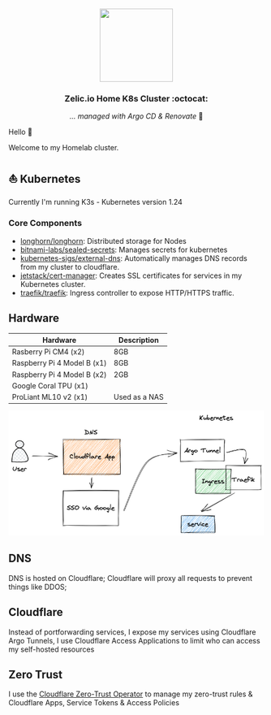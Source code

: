 # 

<div align="center">

<img src="https://camo.githubusercontent.com/5b298bf6b0596795602bd771c5bddbb963e83e0f/68747470733a2f2f692e696d6775722e636f6d2f7031527a586a512e706e67" align="center" width="144px" height="144px"/>

### Zelic.io Home K8s Cluster :octocat:

_... managed with Argo CD & Renovate_ 🤖

</div>

Hello :wave:

Welcome to my Homelab cluster.

## ⛵ Kubernetes

Currently I'm running K3s - Kubernetes version 1.24

### Core Components

- [longhorn/longhorn](https://github.com/longhorn/longhorn): Distributed storage for Nodes
- [bitnami-labs/sealed-secrets](https://github.com/bitnami-labs/sealed-secrets): Manages secrets for kubernetes
- [kubernetes-sigs/external-dns](https://github.com/kubernetes-sigs/external-dns): Automatically manages DNS records from my cluster to cloudflare.
- [jetstack/cert-manager](https://cert-manager.io/docs/): Creates SSL certificates for services in my Kubernetes cluster.
- [traefik/traefik](https://github.com/traefik/traefik): Ingress controller to expose HTTP/HTTPS traffic.

## Hardware
| Hardware                      | Description           |
| ----------------------        | -----------           |
| Rasberry Pi CM4 (x2)          | 8GB                   |
| Raspberry Pi 4 Model B (x1)   | 8GB                   |
| Raspberry Pi 4 Model B (x2)   | 2GB                   |
| Google Coral TPU (x1)         |                       |
| ProLiant ML10 v2 (x1)         | Used as a NAS         |

![Architecture](./docs/img/architecture.excalidraw.png)

## DNS
DNS is hosted on Cloudflare; Cloudflare will proxy all requests to prevent things like DDOS;

## Cloudflare
Instead of portforwarding services, I expose my services using Cloudflare Argo Tunnels, I use Cloudflare Access Applications to limit who can access my self-hosted resources

## Zero Trust
I use the [Cloudflare Zero-Trust Operator](https://github.com/bojanzelic/cloudflare-zero-trust-operator) to manage my zero-trust rules & Cloudflare Apps, Service Tokens & Access Policies